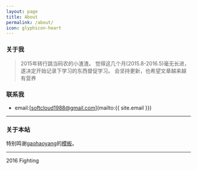 ```yaml
---
layout: page
title: About
permalink: /about/
icon: glyphicon-heart
---
```


### 关于我

>2015年转行跳当码农的小渣渣。
>觉得这几个月(2015.8-2016.5)毫无长进，遂决定开始记录下学习的东西督促学习。
>会坚持更新，也希望文章越来越有营养

### 联系我

* email:[softcloud1988@gmail.com](mailto:{{ site.email }})

---

### 关于本站   

特别鸣谢[gaohaoyang][gaohaoyang-blog]的[模板][gaohaoyang-github-blog]。

---

2016 Fighting

[gaohaoyang-blog]: http://gaohaoyang.github.io
[gaohaoyang-github-blog]: https://github.com/Gaohaoyang/gaohaoyang.github.io
